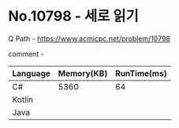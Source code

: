 # No.10798 - 세로 읽기
Q Path - https://www.acmicpc.net/problem/10798

comment -

Language | Memory(KB) | RunTime(ms)
------------ | ------------- | ------
C# | 5360 | 64
Kotlin |  | 
Java |  | 